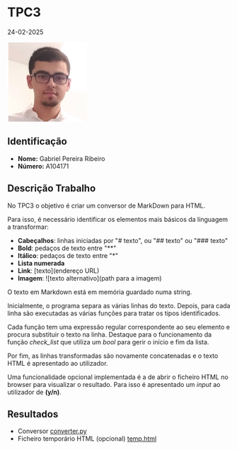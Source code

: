 # TPC3

24-02-2025

![](../images/author.png)

## Identificação

- **Nome:** Gabriel Pereira Ribeiro
- **Número:** A104171

## Descrição Trabalho

No TPC3 o objetivo é criar um conversor de MarkDown para HTML.

Para isso, é necessário identificar os elementos mais básicos da linguagem a transformar:

- **Cabeçalhos**: linhas iniciadas por "# texto", ou "## texto" ou "### texto"
- **Bold**: pedaços de texto entre "**"
- **Itálico**: pedaços de texto entre "*"
- **Lista numerada**
- **Link**: [texto](endereço URL)
- **Imagem**: ![texto alternativo](path para a imagem)

O texto em Markdown está em memória guardado numa string.

Inicialmente, o programa separa as várias linhas do texto.
Depois, para cada linha são executadas as várias funções para tratar os tipos identificados.

Cada função tem uma expressão regular correspondente ao seu elemento e procura substituir o texto na linha.
Destaque para o funcionamento da função *check_list* que utiliza um *bool* para gerir o início e fim da lista.

Por fim, as linhas transformadas são novamente concatenadas e o texto HTML é apresentado ao utilizador.

Uma funcionalidade opcional implementada é a de abrir o ficheiro HTML no browser para visualizar o resultado.
Para isso é apresentado um *input* ao utilizador de **(y/n)**.

## Resultados

- Conversor [converter.py](https://github.com/gabrielRibeir0/PL2025-A104171/blob/main/TPC3/converter.py)
- Ficheiro temporário HTML (opcional) [temp.html](https://github.com/gabrielRibeir0/PL2025-A104171/blob/main/TPC3/temp.html)
